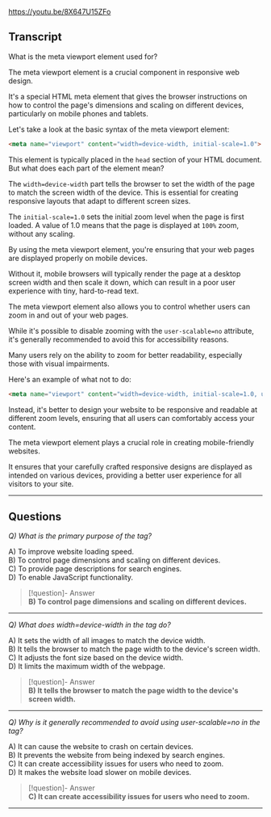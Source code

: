 https://youtu.be/8X647U15ZFo

## Transcript
What is the meta viewport element used for?

The meta viewport element is a crucial component in responsive web design.

It's a special HTML meta element that gives the browser instructions on how to control the page's dimensions and scaling on different devices, particularly on mobile phones and tablets.

Let's take a look at the basic syntax of the meta viewport element:

```html
<meta name="viewport" content="width=device-width, initial-scale=1.0">
```

This element is typically placed in the `head` section of your HTML document. But what does each part of the element mean?

The `width=device-width` part tells the browser to set the width of the page to match the screen width of the device. This is essential for creating responsive layouts that adapt to different screen sizes.

The `initial-scale=1.0` sets the initial zoom level when the page is first loaded. A value of 1.0 means that the page is displayed at `100%` zoom, without any scaling.

By using the meta viewport element, you're ensuring that your web pages are displayed properly on mobile devices.

Without it, mobile browsers will typically render the page at a desktop screen width and then scale it down, which can result in a poor user experience with tiny, hard-to-read text.

The meta viewport element also allows you to control whether users can zoom in and out of your web pages.

While it's possible to disable zooming with the `user-scalable=no` attribute, it's generally recommended to avoid this for accessibility reasons.

Many users rely on the ability to zoom for better readability, especially those with visual impairments.

Here's an example of what not to do:

```html
<meta name="viewport" content="width=device-width, initial-scale=1.0, user-scalable=no">
```

Instead, it's better to design your website to be responsive and readable at different zoom levels, ensuring that all users can comfortably access your content.

The meta viewport element plays a crucial role in creating mobile-friendly websites.

It ensures that your carefully crafted responsive designs are displayed as intended on various devices, providing a better user experience for all visitors to your site.

---
## Questions
*Q) What is the primary purpose of the <meta name="viewport"> tag?*

A) To improve website loading speed.  
B) To control page dimensions and scaling on different devices.  
C) To provide page descriptions for search engines.  
D) To enable JavaScript functionality.  

> [!question]- Answer  
> **B) To control page dimensions and scaling on different devices.**  

---

*Q) What does width=device-width in the <meta name="viewport"> tag do?*

A) It sets the width of all images to match the device width.  
B) It tells the browser to match the page width to the device's screen width.  
C) It adjusts the font size based on the device width.  
D) It limits the maximum width of the webpage.  

> [!question]- Answer  
> **B) It tells the browser to match the page width to the device's screen width.**  

---

*Q) Why is it generally recommended to avoid using user-scalable=no in the <meta name="viewport"> tag?*

A) It can cause the website to crash on certain devices.  
B) It prevents the website from being indexed by search engines.  
C) It can create accessibility issues for users who need to zoom.  
D) It makes the website load slower on mobile devices.  

> [!question]- Answer  
> **C) It can create accessibility issues for users who need to zoom.**  

---